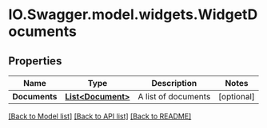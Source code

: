 # IO.Swagger.model.widgets.WidgetDocuments
## Properties

Name | Type | Description | Notes
------------ | ------------- | ------------- | -------------
**Documents** | [**List&lt;Document&gt;**](Document.md) | A list of documents | [optional] 

[[Back to Model list]](../README.md#documentation-for-models) [[Back to API list]](../README.md#documentation-for-api-endpoints) [[Back to README]](../README.md)

